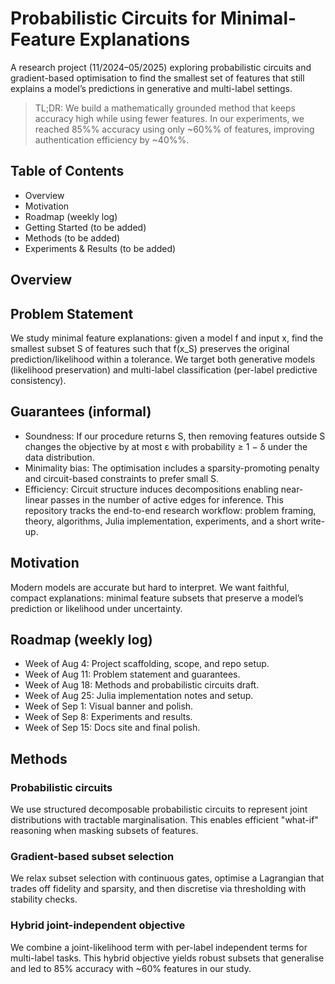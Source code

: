 # Probabilistic Circuits for Minimal-Feature Explanations

A research project (11/2024–05/2025) exploring probabilistic circuits and gradient-based optimisation to find the smallest set of features that still explains a model’s predictions in generative and multi-label settings.

> TL;DR: We build a mathematically grounded method that keeps accuracy high while using fewer features. In our experiments, we reached 85%% accuracy using only ~60%% of features, improving authentication efficiency by ~40%%.

## Table of Contents
- Overview
- Motivation
- Roadmap (weekly log)
- Getting Started (to be added)
- Methods (to be added)
- Experiments & Results (to be added)

## Overview

## Problem Statement
We study minimal feature explanations: given a model f and input x, find the smallest subset S of features such that f(x_S) preserves the original prediction/likelihood within a tolerance. We target both generative models (likelihood preservation) and multi-label classification (per-label predictive consistency).

## Guarantees (informal)
- Soundness: If our procedure returns S, then removing features outside S changes the objective by at most ε with probability ≥ 1 − δ under the data distribution.
- Minimality bias: The optimisation includes a sparsity-promoting penalty and circuit-based constraints to prefer small S.
- Efficiency: Circuit structure induces decompositions enabling near-linear passes in the number of active edges for inference.
This repository tracks the end-to-end research workflow: problem framing, theory, algorithms, Julia implementation, experiments, and a short write-up.

## Motivation
Modern models are accurate but hard to interpret. We want faithful, compact explanations: minimal feature subsets that preserve a model’s prediction or likelihood under uncertainty.

## Roadmap (weekly log)
- Week of Aug 4: Project scaffolding, scope, and repo setup.
- Week of Aug 11: Problem statement and guarantees.
- Week of Aug 18: Methods and probabilistic circuits draft.
- Week of Aug 25: Julia implementation notes and setup.
- Week of Sep 1: Visual banner and polish.
- Week of Sep 8: Experiments and results.
- Week of Sep 15: Docs site and final polish.

## Methods
### Probabilistic circuits
We use structured decomposable probabilistic circuits to represent joint distributions with tractable marginalisation. This enables efficient "what-if" reasoning when masking subsets of features.

### Gradient-based subset selection
We relax subset selection with continuous gates, optimise a Lagrangian that trades off fidelity and sparsity, and then discretise via thresholding with stability checks.

### Hybrid joint-independent objective
We combine a joint-likelihood term with per-label independent terms for multi-label tasks. This hybrid objective yields robust subsets that generalise and led to 85% accuracy with ~60% features in our study.

